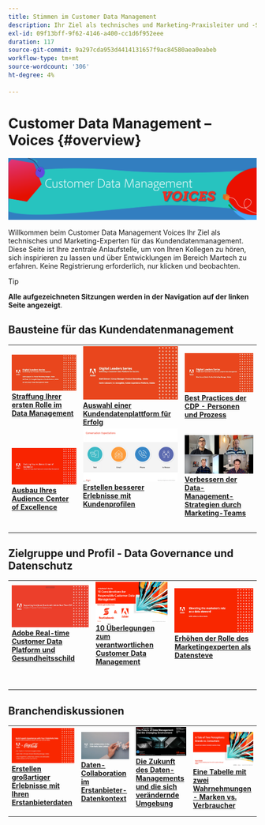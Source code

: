 ```yaml
---
title: Stimmen im Customer Data Management
description: Ihr Ziel als technisches und Marketing-Praxisleiter und -Spezialist für das Kundendatenmanagement.  Diese Seite ist Ihre zentrale Anlaufstelle, um von Ihren Kollegen zu hören, sich inspirieren zu lassen und über Entwicklungen im Bereich Martech zu erfahren.
exl-id: 09f13bff-9f62-4146-a400-cc1d6f952eee
duration: 117
source-git-commit: 9a297cda953d4414131657f9ac84580aea0eabeb
workflow-type: tm+mt
source-wordcount: '306'
ht-degree: 4%

---
```


# Customer Data Management – Voices {#overview}

<img alt="Stimmen im Customer Data Management" src="./assets/cdp-voices-banner.png" />

Willkommen beim Customer Data Management Voices Ihr Ziel als technisches und Marketing-Experten für das Kundendatenmanagement. Diese Seite ist Ihre zentrale Anlaufstelle, um von Ihren Kollegen zu hören, sich inspirieren zu lassen und über Entwicklungen im Bereich Martech zu erfahren. Keine Registrierung erforderlich, nur klicken und beobachten.

>[!TIP]
>
>**Alle aufgezeichneten Sitzungen werden in der Navigation auf der linken Seite angezeigt**.

## Bausteine für das Kundendatenmanagement

<table>
  <tr>
   <td>
      <a href="./cdm/first-mile.md">
      <img alt="Optimierung Ihrer ersten Rolle im Data Management" src="./assets/first-mile.png"/>
      </a>
      <div>
         <a href="./cdm/first-mile.md"><strong>Straffung Ihrer ersten Rolle im Data Management</strong></a>
         <br/>
      </div>
   </td>
   <td>
      <a href="./cdm/cdp-success.md">
      <img alt="Auswählen einer Kundendatenplattform für Erfolg" src="./assets/cdp-success.png"/>
      </a>
      <div>
         <a href="./cdm/cdp-success.md"><strong>Auswahl einer Kundendatenplattform für Erfolg</strong></a>
         <br/>
      </div>
    </td>
    <td>
      <a href="./cdm/people-and-process.md">
      <img alt="Personen und Prozesse" src="./assets/people-and-process.png"/>
      </a>
      <div>
         <a href="./cdm/people-and-process.md"><strong>Best Practices der CDP - Personen und Prozess</strong></a>
         <br/>
      </div>
    </td>
   </tr>
   <tr> 
   <td>
      <a href="./cdm/evolving-your-audience-center-of-excellence.md">
      <img alt="Entwicklung Ihres Audience Center of Excellence" src="./assets/evolving-your-audience-center-of-excellence.png"/>
      </a>
      <div>
         <a href="./cdm/evolving-your-audience-center-of-excellence.md"><strong>Ausbau Ihres Audience Center of Excellence</strong></a>
         <br/>
      </div>
    </td>
   <td>
      <a href="./cdm/building-better-experiences-with-customer-profiles.md">
      <img alt="Erstellen besserer Erlebnisse mit Kundenprofilen" src="./assets/building-better-experiences-with-customer-profiles.png"/>
      </a>
      <div>
         <a href="./cdm/building-better-experiences-with-customer-profiles.md"><strong>Erstellen besserer Erlebnisse mit Kundenprofilen</strong></a>
      </div>
      <p>
        <br/>
    </td>
   <td>
      <a href="./cdm/how-marketing-teams-are-improving-data-management-strategies.md">
      <img alt="Verbesserung von Data Management-Strategien durch Marketing-Teams" src="./assets/how-marketing-teams-are-improving-data-management-strategies.png"/>
      </a>
      <div>
         <a href="./cdm/how-marketing-teams-are-improving-data-management-strategies.md"><strong>Verbessern der Data-Management-Strategien durch Marketing-Teams</strong></a>
      </div>
      <p>
      </p>
    </td>
  </tr>
</table>

## Zielgruppe und Profil - Data Governance und Datenschutz

<table>
  <tr>
   <td>
      <a href="./governance/healthcare-shield.md">
      <img alt="Adobe Real-time Customer Data Platform und Gesundheitsschild" src="./assets/healthcare-shield.png"/>
      </a>
      <div>
         <a href="./governance/healthcare-shield.md"><strong>Adobe Real-time Customer Data Platform und Gesundheitsschild</strong></a>
         <br/>
      </div>
      <p>
        <br/>
   </td> 
   <td>
      <a href="https://experienceleague.adobe.com/docs/platform-learn/tutorials/privacy/ten-considerations-for-responsible-customer-data-management.html">
      <img alt="10 Überlegungen zum verantwortungsvollen Customer Data Management" src="./assets/ten-considerations-for-responsible-customer-data-management.png"/>
      </a>
      <div>
         <a href="https://experienceleague.adobe.com/docs/platform-learn/tutorials/privacy/ten-considerations-for-responsible-customer-data-management.html"><strong>10 Überlegungen zum verantwortlichen Customer Data Management</strong></a>
         <br/>
      </div>
      <p>
        <br/>
    </td>
    <td>
      <a href="https://experienceleague.adobe.com/docs/platform-learn/tutorials/privacy/elevating-the-marketers-role-as-a-data-steward.html">
      <img alt="Erhöhen der Rolle des Marketingexperten als Data Steward" src="./assets/elevating-the-marketers-role-as-a-data-steward.png"/>
      </a>
      <div>
         <a href="https://experienceleague.adobe.com/docs/platform-learn/tutorials/privacy/elevating-the-marketers-role-as-a-data-steward.html"><strong>Erhöhen der Rolle des Marketingexperten als Datensteve</strong></a>
         <br/>
      </div>
      <p>
        <br/>
       </p>
    </td>
  </tr>
</table>

## Branchendiskussionen

<table>
  <tr>
     <td>
      <a href="./industry/build-superb-experiences-with-your-first-party-data.md">
      <img alt="Erstellen hervorragender Erlebnisse mit Ihren Erstanbieterdaten" src="./assets/build-superb-experiences-with-your-first-party-data.png"/>
      </a>
      <div>
         <a href="./industry/build-superb-experiences-with-your-first-party-data.md"><strong>Erstellen großartiger Erlebnisse mit Ihren Erstanbieterdaten</strong></a>
      </div>
      <p>
      </p>
    </td>
     <td>
      <a href="./industry/data-collaboration-in-the-first-party-data-context.md">
      <img alt="Data Collaboration im Erstanbieter-Datenkontext" src="./assets/data-collaboration-in-the-first-party-data-context.png"/>
      </a>
      <div>
         <a href="./industry/data-collaboration-in-the-first-party-data-context.md"><strong>Daten-Collaboration im Erstanbieter-Datenkontext</strong></a>
      </div>
      <p>
      </p>
    </td>
     <td>
      <a href="./industry/the-future-of-data-management-and-the-changing-environment.md">
      <img alt="Die Zukunft des Data Managements und der sich wandelnden Umgebung" src="./assets/the-future-of-data-management-and-the-changing-environment.png"/>
      </a>
      <div>
         <a href="./industry/the-future-of-data-management-and-the-changing-environment.md"><strong>Die Zukunft des Daten-Managements und die sich verändernde Umgebung</strong></a>
      </div>
      <p>
      </p>
    </td>
   <td>
      <a href="./industry/brands-vs-consumers.md">
      <img alt="Eine Tabelle mit zwei Wahrnehmungen - Marken im Vergleich zu Verbrauchern" src="./assets/brands-vs-consumers.png"/>
      </a>
      <div>
         <a href="./industry/brands-vs-consumers.md"><strong>Eine Tabelle mit zwei Wahrnehmungen - Marken vs. Verbraucher</strong></a>
         <br/>
      </div>
    </td>
  </tr>
</table>
